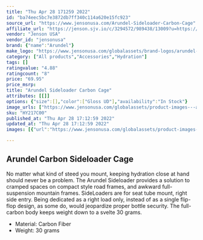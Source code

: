 ```yaml
---
title: "Thu Apr 28 171259 2022"
id: "ba74eec5bc7e3872db7ff340c114a620e15fc923"
source_url: "https://www.jensonusa.com/Arundel-Sideloader-Carbon-Cage"
affiliate_url: "https://jenson.sjv.io/c/3294572/989438/13009?u=https://www.jensonusa.com/Arundel-Sideloader-Carbon-Cage"
vendor: "Jenson USA"
vendor_id: "jensonusa"
brand: {"name":"Arundel"}
make_logo: "https://www.jensonusa.com/globalassets/brand-logos/arundel-logo-50.png"
category: ["All products","Accessories","Hydration"]
tags: []
ratingvalue: "4.88"
ratingcount: "8"
price: "69.95"
price_msrp: 
title: "Arundel Sideloader Carbon Cage"
attributes: [[]]
options: {"size":[],"color":["Gloss UD"],"availability":"In Stock"}
image_urls: ["https://www.jensonusa.com/globalassets/product-images---all-assets/arundel/hy217c00-gloss-ud.jpg"]
sku: "HY217C00"
published_at: "Thu Apr 28 17:12:59 2022"
updated_at: "Thu Apr 28 17:12:59 2022"
images: [{"url":"https://www.jensonusa.com/globalassets/product-images---all-assets/arundel/hy217c00-gloss-ud.jpg","path":"full/24898b549a394493d6c0d46270bc962ec0838276.jpg","checksum":"12c089f6793acfd6ad703c16eef96432","status":"downloaded"}]

---
```

## Arundel Carbon Sideloader Cage

No matter what kind of steed you mount, keeping hydration close at hand should
never be a problem. The Arundel Sideloader provides a solution to cramped
spaces on compact style road frames, and awkward full-suspension mountain
frames. SideLoaders are for seat tube mount, right side entry. Being dedicated
as a right load only, instead of as a single flip-flop design, as some do,
would jeopardize proper bottle security. The full-carbon body keeps weight
down to a svelte 30 grams.

  * Material: Carbon Fiber 
  * Weight: 30 grams 

